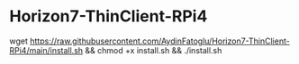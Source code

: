 # Horizon7-ThinClient-RPi4

wget https://raw.githubusercontent.com/AydinFatoglu/Horizon7-ThinClient-RPi4/main/install.sh && chmod +x install.sh && ./install.sh
